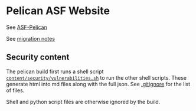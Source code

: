 # Pelican ASF Website

See [ASF-Pelican](https://infra.apache.org/asf-pelican.html)

See [migration notes](migration/README.md)

## Security content

The pelican build first runs a shell script [`content/security/vulnerabilities.sh`](content/security/vulnerabilities.sh) to run the other shell scripts.
These generate html into md files along with the full json. See [.gitignore](.gitignore) for the list of files.

Shell and python script files are otherwise ignored by the build.

